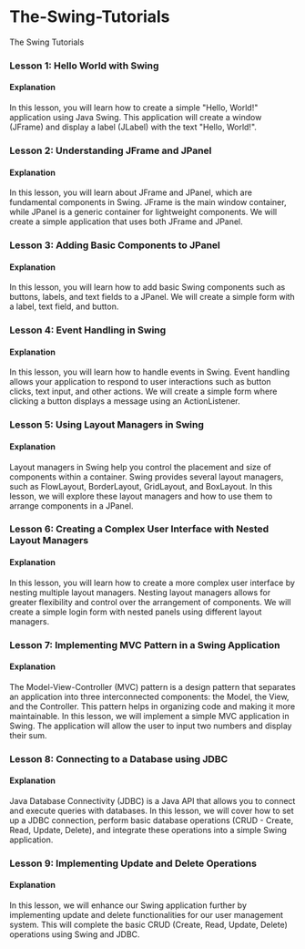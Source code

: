 # The-Swing-Tutorials
The Swing Tutorials


### Lesson 1: Hello World with Swing
#### Explanation
In this lesson, you will learn how to create a simple "Hello, World!" application using Java Swing. This application will create a window (JFrame) and display a label (JLabel) with the text "Hello, World!".


### Lesson 2: Understanding JFrame and JPanel
#### Explanation
In this lesson, you will learn about JFrame and JPanel, which are fundamental components in Swing. JFrame is the main window container, while JPanel is a generic container for lightweight components. We will create a simple application that uses both JFrame and JPanel.


### Lesson 3: Adding Basic Components to JPanel
#### Explanation
In this lesson, you will learn how to add basic Swing components such as buttons, labels, and text fields to a JPanel. We will create a simple form with a label, text field, and button.


### Lesson 4: Event Handling in Swing
#### Explanation
In this lesson, you will learn how to handle events in Swing. Event handling allows your application to respond to user interactions such as button clicks, text input, and other actions. We will create a simple form where clicking a button displays a message using an ActionListener.


### Lesson 5: Using Layout Managers in Swing
#### Explanation
Layout managers in Swing help you control the placement and size of components within a container. Swing provides several layout managers, such as FlowLayout, BorderLayout, GridLayout, and BoxLayout. In this lesson, we will explore these layout managers and how to use them to arrange components in a JPanel.


### Lesson 6: Creating a Complex User Interface with Nested Layout Managers
#### Explanation
In this lesson, you will learn how to create a more complex user interface by nesting multiple layout managers. Nesting layout managers allows for greater flexibility and control over the arrangement of components. We will create a simple login form with nested panels using different layout managers.


### Lesson 7: Implementing MVC Pattern in a Swing Application
#### Explanation
The Model-View-Controller (MVC) pattern is a design pattern that separates an application into three interconnected components: the Model, the View, and the Controller. This pattern helps in organizing code and making it more maintainable. In this lesson, we will implement a simple MVC application in Swing. The application will allow the user to input two numbers and display their sum.


### Lesson 8: Connecting to a Database using JDBC
#### Explanation
Java Database Connectivity (JDBC) is a Java API that allows you to connect and execute queries with databases. In this lesson, we will cover how to set up a JDBC connection, perform basic database operations (CRUD - Create, Read, Update, Delete), and integrate these operations into a simple Swing application.

### Lesson 9: Implementing Update and Delete Operations
#### Explanation
In this lesson, we will enhance our Swing application further by implementing update and delete functionalities for our user management system. This will complete the basic CRUD (Create, Read, Update, Delete) operations using Swing and JDBC.